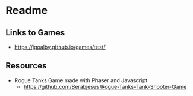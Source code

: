 # Readme

## Links to Games
- https://jgoalby.github.io/games/test/

## Resources

- Rogue Tanks Game made with Phaser and Javascript
  - https://github.com/Berabjesus/Rogue-Tanks-Tank-Shooter-Game

